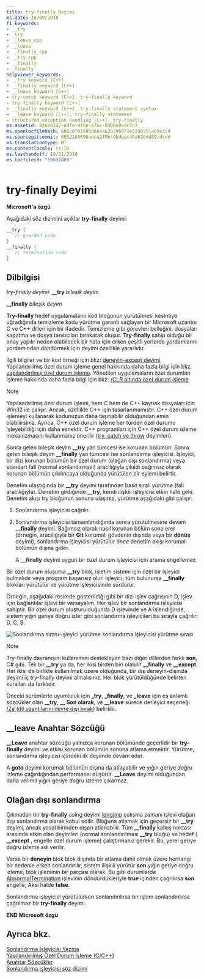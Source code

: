 ```yaml
---
title: try-finally Deyimi
ms.date: 10/09/2018
f1_keywords:
- __try
- _try
- __leave_cpp
- __leave
- __finally_cpp
- __try_cpp
- __finally
- _finally
helpviewer_keywords:
- __try keyword [C++]
- __finally keyword [C++]
- __leave keyword [C++]
- try-catch keyword [C++], try-finally keyword
- try-finally keyword [C++]
- __finally keyword [C++], try-finally statement syntax
- __leave keyword [C++], try-finally statement
- structured exception handling [C++], try-finally
ms.assetid: 826e0347-ddfe-4f6e-a7bc-0398e0edc7c2
ms.openlocfilehash: 6b0c0f018d5d66ea62b29b971e5390751a69e3c4
ms.sourcegitcommit: 6052185696adca270bc9bdbec45a626dd89cdcdd
ms.translationtype: MT
ms.contentlocale: tr-TR
ms.lasthandoff: 10/31/2018
ms.locfileid: "50631809"
---
```

# <a name="try-finally-statement"></a>try-finally Deyimi

**Microsoft'a özgü**

Aşağıdaki söz dizimini açıklar **try-finally** deyimi:

```cpp
__try {
   // guarded code
}
__finally {
   // termination code
}
```

## <a name="grammar"></a>Dilbilgisi

*try-finally deyimi*: **__try** *bileşik deyim*

**__finally** *bileşik deyim*

**Try-finally** hedef uygulamaların kod bloğunun yürütülmesi kesintiye uğradığında temizleme kodu yürütme garanti sağlayan bir Microsoft uzantısı C ve C++ dilleri için bir ifadedir. Temizleme gibi görevleri belleğini, dosyaları kapatma ve dosya tanıtıcıları bırakarak oluşur. **Try-finally** sahip olduğu bir onay yapılır neden olabilecek bir hata için erken çeşitli yerlerde yordamlarını yordamından döndürmek için deyimi özellikle yararlıdır.

İlgili bilgiler ve bir kod örneği için bkz: [deneyin-except deyimi](../cpp/try-except-statement.md). Yapılandırılmış özel durum işleme genel hakkında daha fazla bilgi için bkz. [yapılandırılmış özel durum işleme](../cpp/structured-exception-handling-c-cpp.md). Yönetilen uygulamaların özel durumları işleme hakkında daha fazla bilgi için bkz: [/CLR altında özel durum işleme](../windows/exception-handling-cpp-component-extensions.md).

> [!NOTE]
>  Yapılandırılmış özel durum işlemi, hem C hem de C++ kaynak dosyaları için Win32 ile çalışır. Ancak, özellikle C++ için tasarlanmamıştır. C++ özel durum işlemeyi kullanarak kodunuzun daha taşınabilir olduğundan emin olabilirsiniz. Ayrıca, C++ özel durum işleme her türden özel durumu işleyebildiği için daha esnektir. C++ programları için C++ özel durum işleme mekanizmasını kullanmanız önerilir ([try, catch ve throw](../cpp/try-throw-and-catch-statements-cpp.md) deyimleri).

Sonra gelen bileşik deyim **__try** yan tümcesi ise korunan bölümün. Sonra gelen bileşik deyim **__finally** yan tümcesi ise sonlandırma işleyicisi. İşleyici, bir dizi korunan bölümün bir özel durum (olağan dışı sonlandırma) veya standart fall (normal sonlandırması) aracılığıyla çıkıldı bağımsız olarak korunan bölümün çıkılıncaya olduğunda yürütülen bir eylemi belirtir.

Denetim ulaştığında bir **__try** deyimi tarafından basit sıralı yürütme (fall aracılığıyla). Denetim girdiğinde **__try**, kendi ilişkili işleyicisi etkin hale gelir. Denetim akışı try bloğunun sonuna ulaşırsa, yürütme aşağıdaki gibi çalışır:

1. Sonlandırma işleyicisi çağrılır.

1. Sonlandırma işleyicisi tamamlandığında sonra yürütülmesine devam **__finally** deyimi. Bağımsız olarak nasıl korunan bölüm sona erer (örneğin, aracılığıyla bir **Git** korumalı gövdenin dışında veya bir **dönüş** deyimi), sonlandırma işleyicisi yürütülür *önce* denetim akışı korumalı bölümün dışına gider.

   A **__finally** deyimi uygun bir özel durum işleyicisi için arama engellemez.

Bir özel durum oluşursa **__try** blok, işletim sistemi için özel bir işleyici bulmalıdır veya program başarısız olur. İşleyici, tüm bulunursa **__finally** blokları yürütülür ve yürütme işleyicisinde sürdürür.

Örneğin, aşağıdaki resimde gösterildiği gibi bir dizi işlev çağrısının D, işlev için bağlantılar işlevi bir varsayalım. Her işlev bir sonlandırma işleyicisi sahiptir. Bir özel durum oluşturulduğunda D işlevinde ve A işlendiğinde, sistem yığın geriye doğru izler gibi sonlandırma işleyicileri bu sırayla çağrılır: D, C, B.

![Sonlandırma sırası&#45;işleyici yürütme](../cpp/media/vc38cx1.gif "vc38CX1") sonlandırma işleyicisi yürütme sırası

> [!NOTE]
>  Try-finally davranışını kullanımını destekleyen bazı diğer dillerden farklı **son**, C# gibi.  Tek bir **__try** ya da, her ikisi birden biri olabilir **__finally** ve **__except**.  Her ikisi de birlikte kullanılmak üzere olduğunda, bir dış deneyin-dışında deyimi iç try-finally deyimi almalısınız.  Her blok yürütüldüğünde belirten kuralları da farklıdır.

Önceki sürümlerle uyumluluk için **_try**, **_finally**, ve **_leave** için eş anlamlı sözcükler olan **__try**, **__ Son olarak**, ve **__leave** sürece derleyici seçeneği [/Za \(dil uzantılarını devre dışı bırak)](../build/reference/za-ze-disable-language-extensions.md) belirtilir.

## <a name="the-leave-keyword"></a>__leave Anahtar Sözcüğü

**__Leave** anahtar sözcüğü yalnızca korunan bölümünde geçerlidir bir **try-finally** deyimi ve etkisi korunan bölümün sonuna atlama etmektir. Yürütme, sonlandırma işleyicisi içindeki ilk deyimde devam eder.

A **goto** deyimi korumalı bölümün dışına da atlayabilir ve yığın geriye doğru izleme çağırdığından performansı düşürür. **__Leave** deyimi olduğundan daha verimli yığın geriye doğru izleme çıkarmaz.

## <a name="abnormal-termination"></a>Olağan dışı sonlandırma

Çıkmadan bir **try-finally** using deyimi [longjmp](../c-runtime-library/reference/longjmp.md) çalışma zamanı işlevi olağan dışı sonlandırma olarak kabul edilir. Bloğuna atlamak için geçersiz bir **__try** deyimi, ancak yasal birinden dışarı atlanabilir. Tüm **__finally** kalkış noktası arasında etkin olan deyimleri (normal sonlandırılması **__try** bloğu) ve hedef ( **__except** , engelle özel durum işleme) çalıştırmanız gerekir. Bu, yerel geriye doğru izleme adı verilir.

Varsa bir **deneyin** blok blok dışında bir atlama dahil olmak üzere herhangi bir nedenle erken sonlandırılır, sistem ilişkili yürütür **son** yığın geriye doğru izleme, blok işleminin bir parçası olarak. Bu gibi durumlarda [AbnormalTermination](/windows/desktop/Debug/abnormaltermination) işlevinin döndürdükleriyle **true** içinden çağrılırsa **son** engelle; Aksi halde **false**.

Sonlandırma işleyicisi yürütülürken sonlandırılırsa bir işlem sonlandırılırsa çağrılmaz bir **try-finally** deyimi.

**END Microsoft özgü**

## <a name="see-also"></a>Ayrıca bkz.

[Sonlandırma İşleyicisi Yazma](../cpp/writing-a-termination-handler.md)<br/>
[Yapılandırılmış Özel Durum İşleme (C/C++)](../cpp/structured-exception-handling-c-cpp.md)<br/>
[Anahtar Sözcükler](../cpp/keywords-cpp.md)<br/>
[Sonlandırma işleyicisi söz dizimi](/windows/desktop/Debug/termination-handler-syntax)